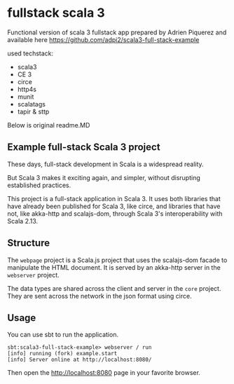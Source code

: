 # fullstack scala 3

Functional version of scala 3 fullstack app prepared by Adrien Piquerez and available here <https://github.com/adpi2/scala3-full-stack-example>

used techstack:

- scala3
- CE 3
- circe
- http4s
- munit
- scalatags
- tapir & sttp

Below is original readme.MD

## Example full-stack Scala 3 project

These days, full-stack development in Scala is a widespread reality.

But Scala 3 makes it exciting again, and simpler, without disrupting established practices.

This project is a full-stack application in Scala 3.
It uses both libraries that have already been published for Scala 3, like circe, and libraries that have not, like akka-http and scalajs-dom, through Scala 3's interoperability with Scala 2.13.

## Structure

The `webpage` project is a Scala.js project that uses the scalajs-dom facade to manipulate the HTML document.
It is served by an akka-http server in the `webserver` project.

The data types are shared across the client and server in the `core` project.
They are sent across the network in the json format using circe.

## Usage

You can use sbt to run the application.

```text
sbt:scala3-full-stack-example> webserver / run
[info] running (fork) example.start 
[info] Server online at http://localhost:8080/
```

Then open the <http://localhost:8080> page in your favorite browser.
